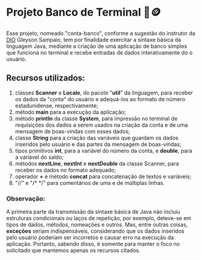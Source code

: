 # Projeto Banco de Terminal 🏦🪙
Esse projeto, nomeado "conta-banco", conforme a sugestão do instrutor da [DIO](https://www.dio.me/en)
Gleyson Sampaio, tem por finalidade exercitar a sintaxe básica da linguagem Java, mediante a criação 
de uma aplicação de banco simples que funciona no terminal e recebe entradas de dados interativamente 
do o usuário.
## Recursos utilizados:
1. classes **Scanner** e **Locale**, do pacote "**util**" da linguagem, para receber os dados da 
"conta" do usuário e adequá-los ao formato de número estadunidense, respectivamente;
2. método **main** para a execução da aplicação;
3. método **println** da classe **System**, para impressão no terminal de requisições dos dados a 
serem usados na criação da conta e de uma mensagem de boas-vindas com esses dados;
4. classe **String** para a criação das variáveis que guardam os dados inseridos pelo usuário e das
partes da mensagem de boas-vindas;
5. tipos primitivos **int**, para a variável do número da conta, e **double**, para a variável do saldo;
6. métodos **nextLine**, **nextInt** e **nextDouble** da classe Scanner, para receber os dados no
formato adequado;
7. operador **+** e método **concat** para concatenação de textos e variáveis;
8. "//" e "/* */" para comentários de uma e de múltiplas linhas.
### Observação:
A primeira parte da transmissão da sintaxe básica de Java não incluiu estruturas condicionais ou
laços de repetição, por exemplo, deteve-se em tipos de dados, métodos, nomeações e outros. Mas,
entre outras coisas, **exceções** seriam indispensáveis, considerando que os dados inseridos
pelo usuário poderiam ser incorretos e causar erro na execução da aplicação. Portanto, sabendo
disso, é somente para manter o foco no solicitado que mantemos apenas os recursos citados.
